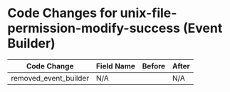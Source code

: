 # Code Changes for unix-file-permission-modify-success (Event Builder)

| Code Change | Field Name | Before | After |
|-------------|------------|--------|-------|
| removed_event_builder | N/A |  | N/A |